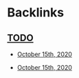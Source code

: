 
# Backlinks
## [TODO](<TODO.md>)
- [October 15th, 2020](<October 15th, 2020.md>)

- [October 15th, 2020](<October 15th, 2020.md>)

